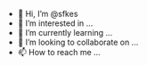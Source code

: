 - 👋 Hi, I’m @sfkes
- 👀 I’m interested in ...
- 🌱 I’m currently learning ...
- 💞️ I’m looking to collaborate on ...
- 📫 How to reach me ...

<!---
sfkes/sfkes is a ✨ special ✨ repository because its `README.md` (this file) appears on your GitHub profile.
You can click the Preview link to take a look at your changes.
--->
